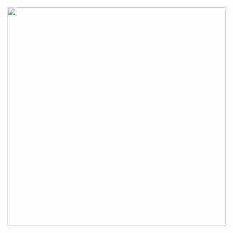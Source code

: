 [<img src="https://i.imghippo.com/files/1706385362.jpg" width="500">](https://m.youtube.com/watch?v=wKID-S3ufrU)
